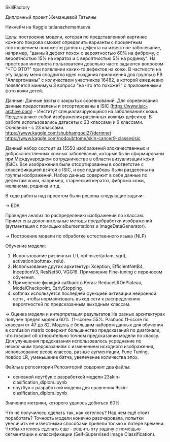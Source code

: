 SkillFactory

Дипломный проект Жеманцевой Татьяны

Никнейм на Kaggle tatianazhemantseva

Цель:
построение модели, которая по представленной картинке кожного покрова сможет определить варианты с процентным соотношением похожести данного дефекта на известное заболевание, например, "данный дефект похож с вероятностью 60% на фиброму, с вероятностью 15% на кератоз и с вероятностью 5% на родинку".
На просторах интернета пользователи довольно часто задаются вопросом "ЧТО ЭТО?" при появлении каких-то дефектов на коже. В частности на эту задачу меня сподвигла идея создания приложения для группы в FB "Аллергомамы" с количеством участников 16482, в которой ежедневно появляется минимум 3 вопроса "на что это похоже?" с приложенными фото кожи детей. 

Данные:
Данные взяты с закрытых соревнований. Для соревнования данные предоставлены и отсортированы в ISIC (https://www.isic-archive.com) - Институт специализирующийся на заболеваниях кожи. Представляют собой изображения различных кожных дефектов. В работе использовались датасеты с 23 классами и 9 классами. Основной - с 23 классами.
https://www.kaggle.com/shubhamgoel27/dermnet
https://www.kaggle.com/nodoubttome/skin-cancer9-classesisic

Данный набор состоит из 15550 изображений злокачественных и доброкачественных кожных заболеваний, которые были сформированы при Международном сотрудничестве в области визуализации кожи (ISIC). Все изображения были отсортированны в соответстие с классификацией взятой с ISIC, и все поднаборы были разделены на группы изображений.
Набор данных содержит в себе данные по дефектам кожи, например, старческий кератоз, фиброма кожи, меланома, родинка и т.д.

В ходе работы над проектом были решены следующие задачи:

→ EDA

Проведен анализ по распределению изображений по классам.
Применены дополнительные методы предобработки изображений (аугментация с помощью albumentations и ImageDataGenerator).

→ Построение модели по обработке естественного языка (NLP)

Обучение модели: 
1. Использование различных LR, optimizer(adam, sgd), activation(softmax, relu). 
2. Использование других архитектур: Xception, EfficientNetB4, InceptionV3, ResNet50, VGG19. Применение Fine-tuning c переносом обучения. 
3. Применение функций callback в Keras: ReduceLROnPlateau, ModelCheckpoint, EarlyStopping.
4. softmax используется последней функцией активации нейронной сети , чтобы нормализовать выход сети к распределению вероятностей по предсказанным выходным классам.

→ Оценка модели и интерпретация результатов
На разных архитектурах получен предел модели 60%. f1-score= 55%. Разброс f1-score по классам от 47 до 82.
Модель с большим набором данных для обучения в confusion matrix содержит большинство предсказаний по диагонали, что говорит об относительно точном предсказании модели по классу.
Для улучшения предсказания использовалось усреднение по нескольким предсказаниям с изменением исходного изображения, использование весов классов, разные аугментации, Fune Tuning, подбор LR, уменьшение батча, увелечение количества эпох.

Файлы в репозитории Репозиторий содержит два файлы:
- основной ноутбук с разработкой модели 23skin-clasification_diplom.ipynb
- ноутбук с разработкой модели для сравнения 9skin-clasification_diplom.ipynb

Значение метрики, которого удалось добиться 60%

Что не получилось сделать так, как хотелось? Над чем ещё стоит поработать?
Точность модели конечно разочаровала, попытки увеличить ее известными способами привели только к потере времени.
Чтобы хотелось сделать еще - решить эту задачу с помощью сегментации и классификации (Self-Supervised Image Classification).
